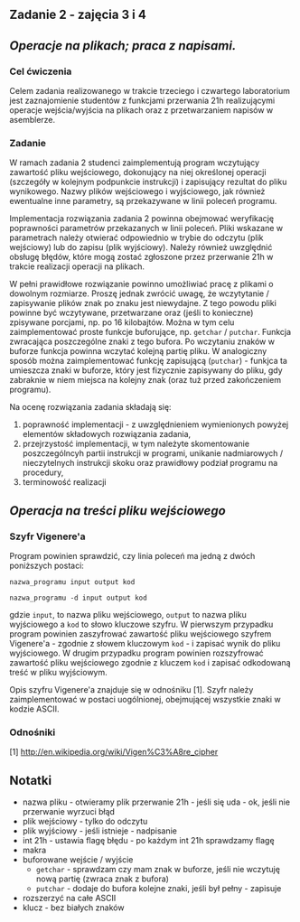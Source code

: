 ## Zadanie 2 - zajęcia 3 i 4

## _Operacje na plikach; praca z napisami._

### Cel ćwiczenia

Celem zadania realizowanego w trakcie trzeciego i czwartego laboratorium jest zaznajomienie studentów z funkcjami przerwania 21h realizującymi operacje wejścia/wyjścia na plikach oraz z przetwarzaniem napisów w asemblerze.

### Zadanie

W ramach zadania 2 studenci zaimplementują program wczytujący zawartość pliku wejściowego, dokonujący na niej określonej operacji (szczegóły w kolejnym podpunkcie instrukcji) i zapisujący rezultat do pliku wynikowego. Nazwy plików wejściowego i wyjściowego, jak również ewentualne inne parametry, są przekazywane w linii poleceń programu.

Implementacja rozwiązania zadania 2 powinna obejmować weryfikację poprawności parametrów przekazanych w linii poleceń. Pliki wskazane w parametrach należy otwierać odpowiednio w trybie do odczytu (plik wejściowy) lub do zapisu (plik wyjściowy). Należy również uwzględnić obsługę błędów, które mogą zostać zgłoszone przez przerwanie 21h w trakcie realizacji operacji na plikach.

W pełni prawidłowe rozwiązanie powinno umożliwiać pracę z plikami o dowolnym rozmiarze. Proszę jednak zwrócić uwagę, że wczytytanie / zapisywanie plików znak po znaku jest niewydajne. Z tego powodu pliki powinne być wczytywane, przetwarzane oraz (jeśli to konieczne) zpisywane porcjami, np. po 16 kilobajtów. Można w tym celu zaimplementować proste funkcje buforujące, np. ```getchar``` / ```putchar```. Funkcja zwracająca poszczególne znaki z tego bufora. Po wczytaniu znaków w buforze funkcja powinna wczytać kolejną partię pliku. W analogiczny sposób można zaimplementować funkcję zapisującą (```putchar```) - funkjca ta umieszcza znaki w buforze, który jest fizycznie zapisywany do pliku, gdy zabraknie w niem miejsca na kolejny znak (oraz tuż przed zakończeniem programu).

Na ocenę rozwiązania zadania składają się:
1. poprawność implementacji - z uwzględnieniem wymienionych powyżej elementów składowych rozwiązania zadania,
2. przejrzystość implementacji, w tym należyte skomentowanie poszczególncyh partii instrukcji w programi, unikanie nadmiarowych / nieczytelnych instrukcji skoku oraz prawidłowy podział programu na procedury,
3. terminowość realizacji

## _Operacja na treści pliku wejściowego_

### Szyfr Vigenere'a

Program powinien sprawdzić, czy linia poleceń ma jedną z dwóch poniższych postaci:
```
nazwa_programu input output kod
```
```
nazwa_programu -d input output kod
```

gdzie ```input```, to nazwa pliku wejściowego, ```output``` to nazwa pliku wyjściowego a ```kod``` to słowo kluczowe szyfru. W pierwszym przypadku program powinien zaszyfrować zawartość pliku wejściowego szyfrem Vigenere'a - zgodnie z słowem kluczowym ```kod``` - i zapisać wynik do pliku wyjściowego. W drugim przypadku program powinien rozszyfrować zawartość pliku wejściowego zgodnie z kluczem ```kod``` i zapisać odkodowaną treść w pliku wyjściowym.

Opis szyfru Vigenere'a znajduje się w odnośniku [1]. Szyfr należy zaimplementować w postaci uogólnionej, obejmującej wszystkie znaki w kodzie ASCII.

### Odnośniki

[1] http://en.wikipedia.org/wiki/Vigen%C3%A8re_cipher

## Notatki

- nazwa pliku - otwieramy plik przerwanie 21h - jeśli się uda - ok, jeśli nie przerwanie wyrzuci błąd
- plik wejściowy - tylko do odczytu
- plik wyjściowy - jeśli istnieje - nadpisanie
- int 21h - ustawia flagę błędu - po każdym int 21h sprawdzamy flagę
- makra
- buforowane wejście / wyjście
  - ```getchar``` - sprawdzam czy mam znak w buforze, jeśli nie wczytuję nową partię (zwraca znak z bufora)
  - ```putchar``` - dodaje do bufora kolejne znaki, jeśli był pełny - zapisuje
- rozszerzyć na całe ASCII
- klucz - bez białych znaków

